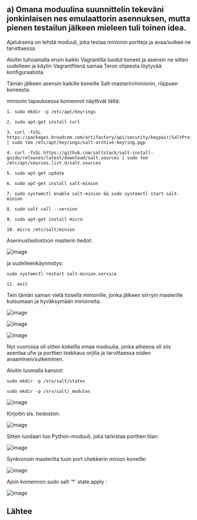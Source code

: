 ## a) Omana moduulina suunnittelin tekeväni jonkinlaisen nes emulaattorin asennuksen, mutta pienen testailun jälkeen mieleen tuli toinen idea.

Ajatuksena on tehdä moduuli, joka testaa minionin portteja ja avaa/sulkee ne tarvittaessa. 

Aloitin tuhoamalla ensin kaikki Vagrantilla luodut koneet ja asensin ne sitten uudelleen ja käytin Vagrantfilenä samaa Teron ohjeesta löytyvää konfiguraatiota.

Tämän jälkeen asensin kaikille koneille Salt-masterin/minionin, riippuen koneesta:

minionin tapauksessa komennot näyttivät tältä:


    1. sudo mkdir -p /etc/apt/keyrings

    2. sudo apt-get install curl
  
    3. curl -fsSL https://packages.broadcom.com/artifactory/api/security/keypair/SaltProjectKey/public | sudo tee /etc/apt/keyrings/salt-archive-keyring.pgp
  
    4. curl -fsSL https://github.com/saltstack/salt-install-guide/releases/latest/download/salt.sources | sudo tee /etc/apt/sources.list.d/salt.sources

    5. sudo apt-get update

    6. sudo apt-get install salt-minion

    7. sudo systemctl enable salt-minion && sudo systemctl start salt-minion

    8. sudo salt call --version

    9. sudo apt-get install micro

    10. micro /etc/salt/minion

Asennustiedostoon masterin tiedot:

![image](https://github.com/user-attachments/assets/f1826934-797a-43a0-a745-62e67a95acb3)

ja uudelleenkäynnistys:

    sudo systemctl restart salt-minion.service

    11. exit


Tein tämän saman vielä toisella minionille, jonka jälkeen siirryin masterille kutsumaan ja hyväksymään minioneita.

![image](https://github.com/user-attachments/assets/8f643346-2f5a-497c-a8ed-ac258ac99913)

![image](https://github.com/user-attachments/assets/ec38c390-66e5-4175-a52e-324bda2227e2)

![image](https://github.com/user-attachments/assets/f957e9a1-00f0-44eb-8851-e49573e09cf5)

Nyt vuorossa oli sitten kokeilla omaa moduulia, jonka aiheena oli siis asentaa ufw ja porttien tsekkaus orjilla ja tarvittaessa niiden avaaminen/sulkeminen.

Aloitin luomalla kansiot:

    sudo mkdir -p /srv/salt/states
    
    sudo mkdir -p /srv/salt/_modules

![image](https://github.com/user-attachments/assets/3f13f654-370c-47d4-b102-e5c36f420c2e)

Kirjoitin sls. tiedoston:

![image](https://github.com/user-attachments/assets/40d8a83b-df9d-456e-8782-7f4bdc4202fc)

Sitten luodaan tuo Python-moduuli, joka tarkistaa porttien tilan:

![image](https://github.com/user-attachments/assets/44b70121-a975-42ea-978c-ccae302a3b18)

Synkronoin masterilta tuon port chekkerin minion koneille:

![image](https://github.com/user-attachments/assets/38590e76-9d73-4b5b-99a2-cfd79d95e568)



Ajoin komennon  sudo salt '*' state.apply  :

![image](https://github.com/user-attachments/assets/dba5cda6-7753-451e-ba14-9f2875e8a406)













## Lähtee
